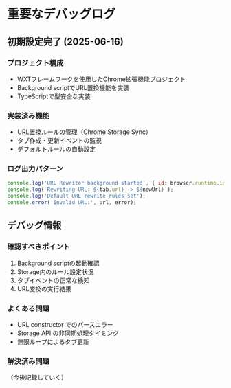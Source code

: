 # 重要なデバッグログ

## 初期設定完了 (2025-06-16)

### プロジェクト構成
- WXTフレームワークを使用したChrome拡張機能プロジェクト
- Background scriptでURL置換機能を実装
- TypeScriptで型安全な実装

### 実装済み機能
- URL置換ルールの管理（Chrome Storage Sync）
- タブ作成・更新イベントの監視
- デフォルトルールの自動設定

### ログ出力パターン
```javascript
console.log('URL Rewriter background started', { id: browser.runtime.id });
console.log(`Rewriting URL: ${tab.url} -> ${newUrl}`);
console.log('Default URL rewrite rules set');
console.error('Invalid URL:', url, error);
```

## デバッグ情報

### 確認すべきポイント
1. Background scriptの起動確認
2. Storage内のルール設定状況
3. タブイベントの正常な検知
4. URL変換の実行結果

### よくある問題
- URL constructor でのパースエラー
- Storage API の非同期処理タイミング
- 無限ループによるタブ更新

### 解決済み問題
（今後記録していく）